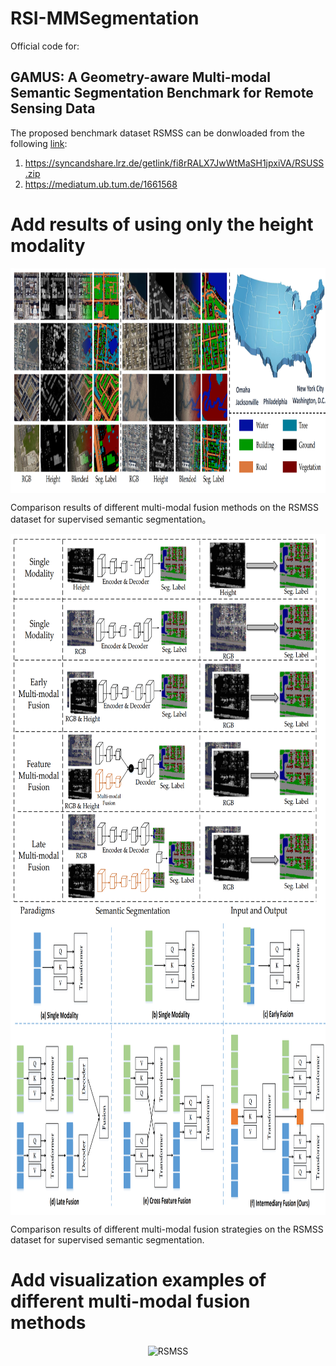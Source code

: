 # RSI-MMSegmentation

Official code for:
## GAMUS: A Geometry-aware Multi-modal Semantic Segmentation Benchmark for Remote Sensing Data

The proposed benchmark dataset RSMSS can be donwloaded from the following [link](https://syncandshare.lrz.de/getlink/fi8rRALX7JwWtMaSH1jpxiVA/RSUSS.zip):
1. https://syncandshare.lrz.de/getlink/fi8rRALX7JwWtMaSH1jpxiVA/RSUSS.zip
2. https://mediatum.ub.tum.de/1661568

# Add results of using only the height modality

<div  align="center">    
 <img src="resources/gamus.png" width = "1013" height = "360" alt="GAMUS" align=center />
</div>

  Comparison results of different multi-modal fusion methods on the RSMSS dataset for supervised semantic segmentation。

<div  align="center">    
 <img src="resources/cnn_fuse.png" width = "620" height = "620" alt="GAMUS" align=center />
</div>

<div  align="center">    
 <img src="resources/trans_fuse.png" width = "990" height = "470" alt="RSMSS" align=center />
</div>

  Comparison results of different multi-modal fusion strategies on the RSMSS dataset for supervised semantic segmentation.

# Add visualization examples of different multi-modal fusion methods

<div  align="center">    
 <img src="resources/vis1.png" width = "800" height = "360" alt="RSMSS" align=center />
</div>

